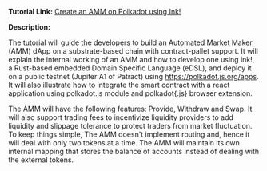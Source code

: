 **Tutorial Link:** [Create an AMM on Polkadot using Ink!](tutorial.md)

**Description:** 

The tutorial will guide the developers to build an Automated Market Maker (AMM) dApp on a substrate-based chain with contract-pallet support. It will explain the internal working of an AMM and how to develop one using ink!, a Rust-based embedded Domain Specific Language (eDSL), and deploy it on a public testnet (Jupiter  A1 of Patract) using https://polkadot.js.org/apps. It will also illustrate how to integrate the smart contract with a react application using polkadot.js module and polkadot{.js} browser extension.

The AMM will have the following features: Provide, Withdraw and Swap. It will also support trading fees to incentivize liquidity providers to add liquidity and slippage tolerance to protect traders from market fluctuation. To keep things simple, The AMM doesn't implement routing and, hence it will deal with only two tokens at a time. The AMM will maintain its own internal mapping that stores the balance of accounts instead of dealing with the external tokens.
